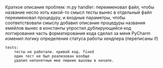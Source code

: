 Краткое описание проблем:
m.py
    handler:
        переименовал файл, чтобы название несло хоть какой-то смысл
        тесты вынес в отдельный файл
        переименовал процедуру, и входные параметры, чтобы соответствовали смыслу
        добавил описание процедуры
        названия емейлов вынес в константы
        упростил дублирующийся код логгирования
        часть форматирования кода сделал за меня PyCharm
        изменил логику определения статуса работы хендлера (переписаны  if)

    tests:
        тесты не работали. кривой код. fixed
        один тест не был реализован вообще
        удалил непонятные мне лишние вызовы в начале.

